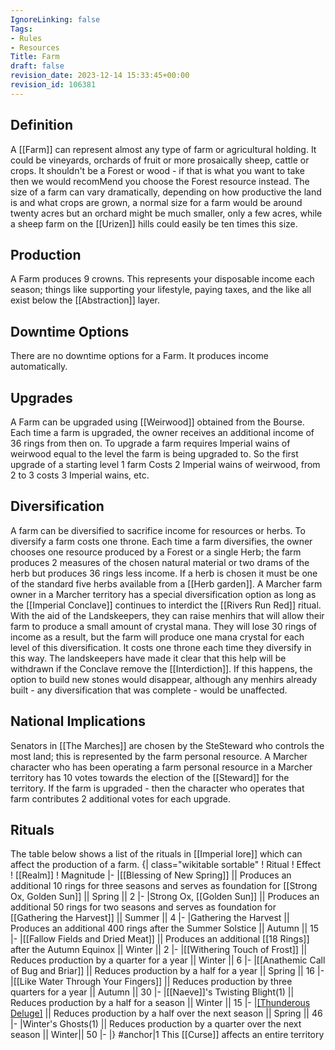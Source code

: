 ```yaml
---
IgnoreLinking: false
Tags:
- Rules
- Resources
Title: Farm
draft: false
revision_date: 2023-12-14 15:33:45+00:00
revision_id: 106381
---
```


## Definition
A [[Farm]] can represent almost any type of farm or agricultural holding. It could be vineyards, orchards of fruit or more prosaically sheep, cattle or crops. It shouldn't be a Forest or wood - if that is what you want to take then we would recomMend you choose the Forest resource instead.
The size of a farm can vary dramatically, depending on how productive the land is and what crops are grown, a normal size for a farm would be around twenty acres but an orchard might be much smaller, only a few acres, while a sheep farm on the [[Urizen]] hills could easily be ten times this size.
## Production
A Farm produces 9 crowns. This represents your disposable income each season; things like supporting your lifestyle, paying taxes, and the like all exist below the [[Abstraction]] layer.
## Downtime Options
There are no downtime options for a Farm. It produces income automatically.
## Upgrades
A Farm can be upgraded using [[Weirwood]] obtained from the Bourse. Each time a farm is upgraded, the owner receives an additional income of 36 rings from then on.
To upgrade a farm requires Imperial wains of weirwood equal to the level the farm is being upgraded to. So the first upgrade of a starting level 1 farm Costs 2 Imperial wains of weirwood, from 2 to 3 costs 3 Imperial wains, etc.
## Diversification
A farm can be diversified to sacrifice income for resources or herbs. To diversify a farm costs one throne. Each time a farm diversifies, the owner chooses one resource produced by a Forest or a single Herb; the farm produces 2 measures of the chosen natural material or two drams of the herb but produces 36 rings less income. If a herb is chosen it must be one of the standard five herbs available from a [[Herb garden]].
A Marcher farm owner in a Marcher territory has a special diversification option as long as the [[Imperial Conclave]] continues to interdict the [[Rivers Run Red]] ritual. With the aid of the Landskeepers, they can raise menhirs that will allow their farm to produce a small amount of crystal mana.  They will lose 30 rings of income as a result, but the farm will produce one mana crystal for each level of this diversification. It costs one throne each time they diversify in this way. The landskeepers have made it clear that this help will be withdrawn if the Conclave remove the [[Interdiction]]. If this happens, the option to build new stones would disappear, although any menhirs already built - any diversification that was complete - would be unaffected.
## National Implications
Senators in [[The Marches]] are chosen by the SteSteward who controls the most land; this is represented by the farm personal resource. A Marcher character who has been operating a farm personal resource in a Marcher territory has 10 votes towards the election of the [[Steward]] for the territory. If the farm is upgraded - then the character who operates that farm contributes 2 additional votes for each upgrade.
## Rituals
The table below shows a list of the rituals in [[Imperial lore]] which can affect the production of a farm.
{| class="wikitable sortable"
! Ritual
! Effect
! [[Realm]]
! Magnitude
|-
|[[Blessing of New Spring]] || Produces an additional 10 rings for three seasons and serves as foundation for [[Strong Ox, Golden Sun]] || Spring || 2
|-
|Strong Ox, [[Golden Sun]] || Produces an additional 50 rings for two seasons and serves as foundation for [[Gathering the Harvest]] || Summer || 4
|-
|Gathering the Harvest || Produces an additional 400 rings after the Summer Solstice || Autumn || 15
|-
|[[Fallow Fields and Dried Meat]] || Produces an additional [[18 Rings]] after the Autumn Equinox || Winter || 2
|-
|[[Withering Touch of Frost]] || Reduces production by a quarter for a year || Winter || 6
|-
|[[Anathemic Call of Bug and Briar]] || Reduces production by a half for a year || Spring || 16
|-
|[[Like Water Through Your Fingers]] || Reduces production by three quarters for a year || Autumn || 30
|-
|[[Naeve]]'s Twisting Blight(1) || Reduces production by a half for a season || Winter || 15
|-
|[[Thunderous Deluge]](1) || Reduces production by a half over the next season || Spring || 46
|-
|Winter's Ghosts(1) || Reduces production by a quarter over the next season || Winter|| 50
|-
|}
#anchor|1 This [[Curse]] affects an entire territory